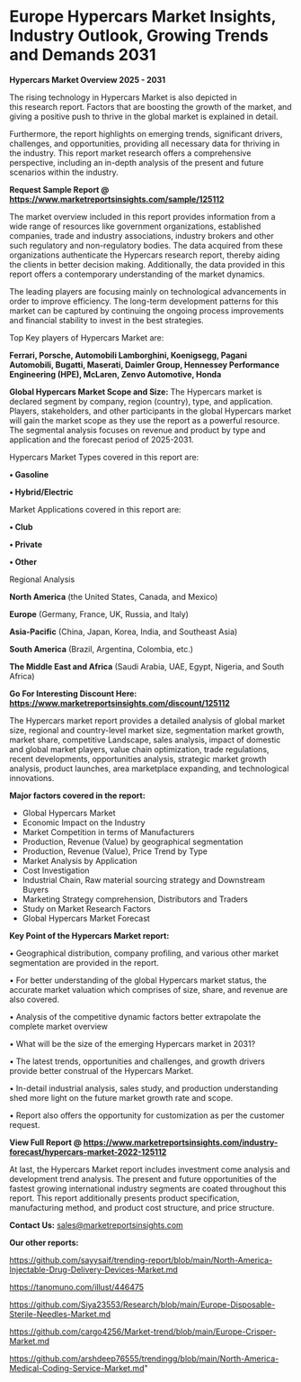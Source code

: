 # Europe Hypercars Market Insights, Industry Outlook, Growing Trends and Demands 2031

<Strong> Hypercars Market Overview 2025 - 2031</strong>

The rising technology in Hypercars Market is also depicted in this research report. Factors that are boosting the growth of the market, and giving a positive push to thrive in the global market is explained in detail.

Furthermore, the report highlights on emerging trends, significant drivers, challenges, and opportunities, providing all necessary data for thriving in the industry. This report market research offers a comprehensive perspective, including an in-depth analysis of the present and future scenarios within the industry.

<strong>Request Sample Report @ <a href=https://www.marketreportsinsights.com/sample/125112>https://www.marketreportsinsights.com/sample/125112</a></strong>

The market overview included in this report provides information from a wide range of resources like government organizations, established companies, trade and industry associations, industry brokers and other such regulatory and non-regulatory bodies. The data acquired from these organizations authenticate the Hypercars research report, thereby aiding the clients in better decision making. Additionally, the data provided in this report offers a contemporary understanding of the market dynamics.

The leading players are focusing mainly on technological advancements in order to improve efficiency. The long-term development patterns for this market can be captured by continuing the ongoing process improvements and financial stability to invest in the best strategies.

Top Key players of Hypercars Market are:

<strong>Ferrari, Porsche, Automobili Lamborghini, Koenigsegg, Pagani Automobili, Bugatti, Maserati, Daimler Group, Hennessey Performance Engineering (HPE), McLaren, Zenvo Automotive, Honda</strong>

<strong><b>Global Hypercars Market Scope and Size:</b></strong>
The Hypercars market is declared segment by company, region (country), type, and application. Players, stakeholders, and other participants in the global Hypercars market will gain the market scope as they use the report as a powerful resource. The segmental analysis focuses on revenue and product by type and application and the forecast period of 2025-2031.

Hypercars Market Types covered in this report are:

<strong>• Gasoline

• Hybrid/Electric</strong>

Market Applications covered in this report are:

<strong>• Club

• Private

• Other</strong> 

Regional Analysis

<strong>North America</strong> (the United States, Canada, and Mexico)

<strong>Europe</strong> (Germany, France, UK, Russia, and Italy)

<strong>Asia-Pacific</strong> (China, Japan, Korea, India, and Southeast Asia)

<strong>South America</strong> (Brazil, Argentina, Colombia, etc.)

<strong>The Middle East and Africa</strong> (Saudi Arabia, UAE, Egypt, Nigeria, and South Africa)

<strong>Go For Interesting Discount Here: <a href=https://www.marketreportsinsights.com/discount/125112>https://www.marketreportsinsights.com/discount/125112</a></strong>

The Hypercars market report provides a detailed analysis of global market size, regional and country-level market size, segmentation market growth, market share, competitive Landscape, sales analysis, impact of domestic and global market players, value chain optimization, trade regulations, recent developments, opportunities analysis, strategic market growth analysis, product launches, area marketplace expanding, and technological innovations.

<strong><b>Major factors covered in the report:</b></strong>
<ul>
  <li>Global Hypercars Market </li>
  <li>Economic Impact on the Industry</li>
  <li>Market Competition in terms of Manufacturers</li>
  <li>Production, Revenue (Value) by geographical segmentation</li>
  <li>Production, Revenue (Value), Price Trend by Type</li>
  <li>Market Analysis by Application</li>
  <li>Cost Investigation</li>
  <li>Industrial Chain, Raw material sourcing strategy and Downstream Buyers</li>
  <li>Marketing Strategy comprehension, Distributors and Traders</li>
  <li>Study on Market Research Factors</li>
  <li>Global Hypercars Market Forecast</li>
</ul>

<strong><b>Key Point of the Hypercars Market report:</b></strong>

• Geographical distribution, company profiling, and various other market segmentation are provided in the report.

• For better understanding of the global Hypercars market status, the accurate market valuation which comprises of size, share, and revenue are also covered.

• Analysis of the competitive dynamic factors better extrapolate the complete market overview

• What will be the size of the emerging Hypercars market in 2031?

• The latest trends, opportunities and challenges, and growth drivers provide better construal of the Hypercars Market.

• In-detail industrial analysis, sales study, and production understanding shed more light on the future market growth rate and scope.

• Report also offers the opportunity for customization as per the customer request.

<strong><b>View Full Report @ <a href=https://www.marketreportsinsights.com/industry-forecast/hypercars-market-2022-125112>https://www.marketreportsinsights.com/industry-forecast/hypercars-market-2022-125112</a></b></strong>


At last, the Hypercars Market report includes investment come analysis and development trend analysis. The present and future opportunities of the fastest growing international industry segments are coated throughout this report. This report additionally presents product specification, manufacturing method, and product cost structure, and price structure.

<strong>Contact Us:</strong>
sales@marketreportsinsights.com

<strong>Our other reports:</strong>

<a href=https://github.com/sayysaif/trending-report/blob/main/North-America-Injectable-Drug-Delivery-Devices-Market.md>https://github.com/sayysaif/trending-report/blob/main/North-America-Injectable-Drug-Delivery-Devices-Market.md</a>

<a href=https://tanomuno.com/illust/446475>https://tanomuno.com/illust/446475</a>

<a href=https://github.com/Siya23553/Research/blob/main/Europe-Disposable-Sterile-Needles-Market.md>https://github.com/Siya23553/Research/blob/main/Europe-Disposable-Sterile-Needles-Market.md</a>

<a href=https://github.com/cargo4256/Market-trend/blob/main/Europe-Crisper-Market.md>https://github.com/cargo4256/Market-trend/blob/main/Europe-Crisper-Market.md</a>

<a href=https://github.com/arshdeep76555/trendingg/blob/main/North-America-Medical-Coding-Service-Market.md>https://github.com/arshdeep76555/trendingg/blob/main/North-America-Medical-Coding-Service-Market.md</a>"
